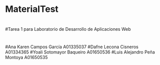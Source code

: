 # MaterialTest
#
#Tarea 1 para Laboratorio de Desarrollo de Aplicaciones Web
#
#Ana Karen Campos García	A01335037
#Dafne Lecona Cisneros		A01334365
#Yoali Sotomayor Baqueiro 	A01650536
#Luis Alejandro Peña Montoya	A01650535
